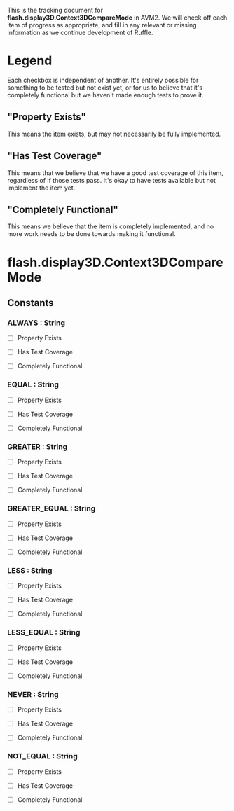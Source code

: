 This is the tracking document for **flash.display3D.Context3DCompareMode** in AVM2. We will check off each item of progress as appropriate, and fill in any relevant or missing information as we continue development of Ruffle.
# Legend

Each checkbox is independent of another. It's entirely possible for something to be tested but not exist yet, or for us to believe that it's completely functional but we haven't made enough tests to prove it.
## "Property Exists"

This means the item exists, but may not necessarily be fully implemented.
## "Has Test Coverage"

This means that we believe that we have a good test coverage of this item, regardless of if those tests pass. It's okay to have tests available but not implement the item yet.
## "Completely Functional"

This means we believe that the item is completely implemented, and no more work needs to be done towards making it functional.
# flash.display3D.Context3DCompareMode
## Constants
### ALWAYS : String

* [ ] Property Exists

* [ ] Has Test Coverage

* [ ] Completely Functional


### EQUAL : String

* [ ] Property Exists

* [ ] Has Test Coverage

* [ ] Completely Functional


### GREATER : String

* [ ] Property Exists

* [ ] Has Test Coverage

* [ ] Completely Functional


### GREATER_EQUAL : String

* [ ] Property Exists

* [ ] Has Test Coverage

* [ ] Completely Functional


### LESS : String

* [ ] Property Exists

* [ ] Has Test Coverage

* [ ] Completely Functional


### LESS_EQUAL : String

* [ ] Property Exists

* [ ] Has Test Coverage

* [ ] Completely Functional


### NEVER : String

* [ ] Property Exists

* [ ] Has Test Coverage

* [ ] Completely Functional


### NOT_EQUAL : String

* [ ] Property Exists

* [ ] Has Test Coverage

* [ ] Completely Functional
